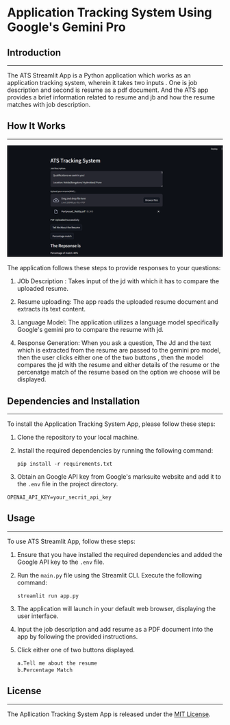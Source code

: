 # Application Tracking System Using Google's Gemini Pro

## Introduction
------------
The ATS Streamlit App is a Python application which works as an application tracking system, wherein it takes two inputs . One is job description and second is resume as a pdf document. And the ATS app provides a brief information related to resume and jb and how the resume matches with job description.


## How It Works
------------

![ATS Streamlit Application User Interface](./docs/Ats_Userinterface.png)

The application follows these steps to provide responses to your questions:

1. JOb Description : Takes input of the jd with which it has to compare the uploaded resume.

2. Resume uploading: The app reads the uploaded resume document and extracts its text content.

3. Language Model: The application utilizes a language model specifically Google's gemini pro to compare the resume with jd.

4. Response Generation: When you ask a question, The Jd and the text which is extracted from the resume are passed to the gemini pro model, then the user clicks either one of the two buttons , then the model compares the jd with the resume and either details of the resume or the percenatge match of the resume based on the option we choose will be displayed.


## Dependencies and Installation
----------------------------
To install the Application Tracking System App, please follow these steps:

1. Clone the repository to your local machine.

2. Install the required dependencies by running the following command:
   ```
   pip install -r requirements.txt
   ```

3. Obtain an Google API key from Google's marksuite website and add it to the `.env` file in the project directory.
```commandline
OPENAI_API_KEY=your_secrit_api_key
```

## Usage
-----
To use ATS Streamlit App, follow these steps:

1. Ensure that you have installed the required dependencies and added the Google API key to the `.env` file.

2. Run the `main.py` file using the Streamlit CLI. Execute the following command:
   ```
   streamlit run app.py
   ```

3. The application will launch in your default web browser, displaying the user interface.

4. Input the job description and add resume as a PDF document into the app by following the provided instructions.

5. Click either one of two buttons displayed.
   ```
   a.Tell me about the resume 
   b.Percentage Match
   ```

## License
-------
The Apllication Tracking System App is released under the [MIT License](https://opensource.org/licenses/MIT).